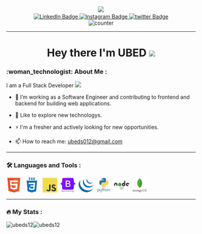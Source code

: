 <div id="header" align="center">
  <img src="https://media.giphy.com/media/M9gbBd9nbDrOTu1Mqx/giphy.gif" width="100"/>
<div id="badges">
  <a href="https://www.linkedin.com/in/ubed-shaikh">
    <img src="https://img.shields.io/badge/LinkedIn-blue?style=for-the-badge&logo=linkedin&logoColor=white" alt="LinkedIn Badge"/>
  </a>
  <a href="https://instagram.com/__ubed_shaikh__?igshid=MGNiNDI5ZTU=">
    <img src="https://img.shields.io/badge/Instagarm-red?style=for-the-badge&logo=instagram&logoColor=white" alt="Instagram Badge"/>
  </a>
  <a href="https://twitter.com/_ubed_shaikh_">
    <img src="https://img.shields.io/badge/Twitter-blue?style=for-the-badge&logo=twitter&logoColor=white" alt="twitter Badge"/>
  </a>
  <div id="badge"> 
    <img src= "https://komarev.com/ghpvc/?username=ubeds12&color=red&style=for-the-badge" alt="counter">
   
  </div>
  
---
  <h1>
  Hey there I'm UBED
  <img src="https://media.giphy.com/media/hvRJCLFzcasrR4ia7z/giphy.gif" width="30px"/>
  </h1>
  <div id="about" align="left">
    <h3>:woman_technologist: About Me :</h3>
    I am a Full Stack Developer <img src="https://media.giphy.com/media/WUlplcMpOCEmTGBtBW/giphy.gif" width="30">
    
- :telescope: I’m working as a Software Engineer and contributing to frontend and backend for building web applications.

- :seedling: Like to explore new technologys. 

- :zap: I'm a fresher and actively looking for new opportunities.

- :mailbox:  How to reach me: ubeds012@gmail.com
    
 ---

### :hammer_and_wrench: Languages and Tools :
   <div>


  <img src="https://github.com/devicons/devicon/blob/master/icons/html5/html5-original.svg" title="HTML5" alt="HTML" width="40" height="40"/>&nbsp;
  <img src="https://github.com/devicons/devicon/blob/master/icons/css3/css3-plain-wordmark.svg"  title="CSS3" alt="CSS" width="40" height="40"/>&nbsp;
  <img src="https://github.com/devicons/devicon/blob/master/icons/javascript/javascript-original.svg" title="JavaScript" alt="JavaScript" width="40" height="40"/>&nbsp;
   <img src="https://github.com/devicons/devicon/blob/master/icons/bootstrap/bootstrap-original-wordmark.svg" title="Bootstrap" alt="Bootstrap" width="40" height="40"/>&nbsp;
   <img src="https://github.com/devicons/devicon/blob/master/icons/jquery/jquery-plain.svg" title="Jquery" alt="Jquery" width="40" height="40"/>&nbsp;
   <img src="https://github.com/devicons/devicon/blob/master/icons/python/python-original-wordmark.svg" title="python" alt="python" width="40" height="40"/>&nbsp;
   <img src="https://github.com/devicons/devicon/blob/master/icons/nodejs/nodejs-original-wordmark.svg" title="NodeJS" alt="NodeJS" width="40" height="40"/>&nbsp;
   <img src="https://github.com/devicons/devicon/blob/master/icons/mongodb/mongodb-original-wordmark.svg" title="MongoDb" alt="MongoDb" width="40" height="40"/>&nbsp;
 
</div>
    
---

### :fire: My Stats :
<img align="left" src="https://github-readme-streak-stats.herokuapp.com?user=ubeds12&theme=highcontrast" alt="ubeds12"/>
<img align="left" src="https://github-readme-stats.vercel.app/api/top-langs/?username=ubeds12&layout=compact&theme=vision-friendly-dark" alt="ubeds12"/>
